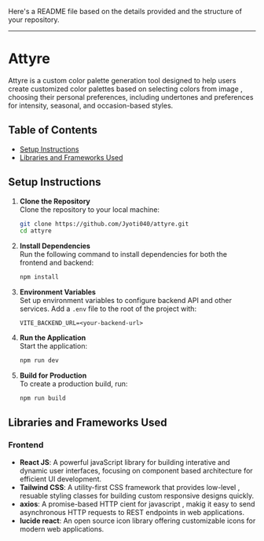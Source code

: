 Here's a README file based on the details provided and the structure of your repository.

---

# Attyre

Attyre is a custom color palette generation tool designed to help users create customized color palettes based on selecting colors from image , choosing their personal preferences, including undertones and preferences for intensity, seasonal, and occasion-based styles.

## Table of Contents
- [Setup Instructions](#setup-instructions)
- [Libraries and Frameworks Used](#libraries-and-frameworks-used)

## Setup Instructions

1. **Clone the Repository**  
   Clone the repository to your local machine:
   ```bash
   git clone https://github.com/Jyoti040/attyre.git
   cd attyre
   ```

2. **Install Dependencies**  
   Run the following command to install dependencies for both the frontend and backend:
   ```bash
   npm install
   ```

3. **Environment Variables**  
   Set up environment variables to configure backend API and other services. Add a `.env` file to the root of the project with:
   ```
   VITE_BACKEND_URL=<your-backend-url>
   ```

4. **Run the Application**  
   Start the application:
   ```bash
   npm run dev
   ```

5. **Build for Production**  
   To create a production build, run:
   ```bash
   npm run build
   ```

## Libraries and Frameworks Used

### Frontend
- **React JS**: A powerful javaScript library for building interative and dynamic user interfaces, focusing on component based architecture for efficient UI development.
- **Tailwind CSS**: A utility-first CSS framework that provides low-level , resuable styling classes for building custom responsive designs quickly.
- **axios**: A promise-based  HTTP cient for javascript , makig it easy to send asynchronous HTTP requests to REST endpoints in web applications.
- **lucide react**: An open source icon library offering customizable icons for modern web applications.
